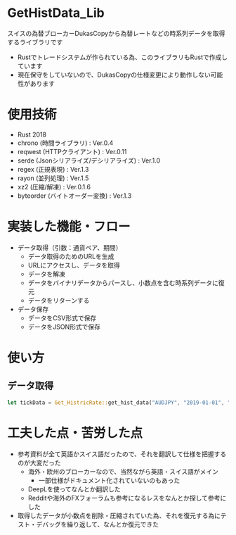 # GetHistData_Lib

スイスの為替ブローカーDukasCopyから為替レートなどの時系列データを取得するライブラリです
- Rustでトレードシステムが作られている為、このライブラリもRustで作成しています
- 現在保守をしていないので、DukasCopyの仕様変更により動作しない可能性があります
# 使用技術
- Rust 2018
- chrono (時間ライブラリ) : Ver.0.4
- reqwest (HTTPクライアント) : Ver.0.11
- serde (Jsonシリアライズ/デシリアライズ) : Ver.1.0
- regex (正規表現) : Ver.1.3
- rayon (並列処理) : Ver.1.5
- xz2 (圧縮/解凍) : Ver.0.1.6
- byteorder (バイトオーダー変換) : Ver.1.3

# 実装した機能・フロー
- データ取得（引数：通貨ペア、期間）
  - データ取得のためのURLを生成
  - URLにアクセスし、データを取得
  - データを解凍
  - データをバイナリデータからパースし、小数点を含む時系列データに復元
  - データをリターンする
- データ保存
  - データをCSV形式で保存
  - データをJSON形式で保存

# 使い方
## データ取得
```rust
let tickData = Get_HistricRate::get_hist_data("AUDJPY", "2019-01-01", "2019-01-31");
```

# 工夫した点・苦労した点
- 参考資料が全て英語かスイス語だったので、それを翻訳して仕様を把握するのが大変だった
  - 海外・欧州のブローカーなので、当然ながら英語・スイス語がメイン
    - 一部仕様がドキュメント化されていないのもあった
  - DeepLを使ってなんとか翻訳した
  - Redditや海外のFXフォーラムも参考になるレスをなんとか探して参考にした
- 取得したデータが小数点を削除・圧縮されていた為、それを復元する為にテスト・デバッグを繰り返して、なんとか復元できた














